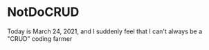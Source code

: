 # NotDoCRUD
Today is March 24, 2021, and I suddenly feel that I can't always be a "CRUD" coding farmer
